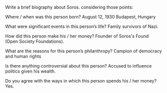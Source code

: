 Write a brief biography about Soros. considering those points: 

Where / when was this person born?  August 12, 1930 Budapest, Hungary 

What were significant events in this person’s life? Family survivors of Nazi.

How did this person make his / her money? Founder of Soros's Found (Open Society Foundations). 



What are the reasons for this person’s philanthropy? Campion of democracy and human rights

Is there anything controversial about this person?  Accused to influence politics given his wealth. 

Do you agree with the ways in which this person spends his / her money? Yes. 